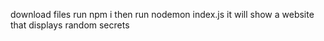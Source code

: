 download files run npm i then run nodemon index.js it will show a website that displays random secrets 
